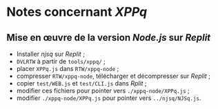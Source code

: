  # Notes concernant *XPPq*

 ## Mise en œuvre de la version *Node.js* sur *Replit*

 - Installer *njsq* sur *Replit* ;
 - `DVLRTW` à partir de `tools/xppq/` ;
 - placer `XPPq.js` dans `RTW/xppq-node` ;
 - compresser `RTW/xppq-node`, télécharger et décompresser sur *Replit* ;
 - copier `test/WEB.js` et `test/CLI.js` dans *Rplit* ;
 - modifier ces fichiers pour pointer vers `./xppq-node/XPPq.js` ;
 - modifier `./xppq-node/XPPq.js` pour pointer vers `../njsq/NJSq.js`.
